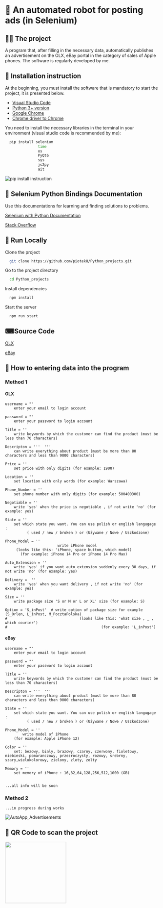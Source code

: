 
# 🐍 An automated robot for posting ads (in Selenium) 


## 👨‍💻 The project 

A program that, after filling in the necessary data, automatically publishes an advertisement on the OLX, eBay portal in the category of sales of Apple phones. The software is regularly developed by me.


## 💬 Installation instruction 
At the beginning, you must install the software that is mandatory to start the project, it is presented below.
 - [Visual Studio Code](https://code.visualstudio.com/docs/setup/windows)
 - [Python 3+ version](https://realpython.com/installing-python/#how-to-install-python-on-windows)
 - [Google Chrome](https://www.google.com/intl/pl_pl/chrome/) 
 - [Chrome driver to Chrome](https://chromedriver.chromium.org/getting-started)


You need to install the necessary libraries in the terminal in your environment (visual studio code is recommended by me):

```bash
  pip install selenium
               time
               os 
               PyQt6
               sys
               js2py
               ait
```
![pip install instruction](https://user-images.githubusercontent.com/82182989/226630656-e2937091-8d83-48ff-9c6e-094fed5b6491.jpg)


## 📜 Selenium Python Bindings Documentation

Use this documentations for learning and finding solutions to problems.

[Selenium with Python Documentation](https://selenium-python.readthedocs.io/)

[Stack Overflow](https://stackoverflow.com/)


## 🔗 Run Locally

Clone the project

```bash
  git clone https://github.com/piotek8/Python_projects.git

```

Go to the project directory

```bash
  cd Python_projects
```

Install dependencies

```bash
  npm install
```

Start the server

```bash
  npm run start
```


## ⌨Source Code

[OLX](https://github.com/piotek8/Python_projects/blob/main/Automation_Bot/OLX_automation_login.py)

[eBay](https://github.com/piotek8/Python_projects/blob/main/Automation_Bot/eBay_automation_login_py.py)


## 📁 How to entering data into the program
### Method 1
#### OLX

    username = ""
        enter your email to login account
    
    password = ""
        enter your password to login account
     
    Title = ''
        write keywords by which the customer can find the product (must be less than 70 characters)
    
    Descripton = '''  '''
        can write everything about product (must be more than 80 characters and less than 9000 characters)
   
    Price = '' 
        set price with only digits (for example: 1900)

    Location = '' 
        set location with only words (for example: Warszawa)

    Phone_Number = '' 
        set phone number with only digits (for example: 500400300)

    Negotiable = ''  
        write 'yes' when the price is negotiable , if not write 'no' (for example: yes)

    State = ''   
        set which state you want. You can use polish or english langugage : 
              ( used / new / broken ) or (Używane / Nowe / Uszkodzone)

    Phone_Model = ''                      
                            write iPhone model 
         (looks like this: 'iPhone, space buttom, which model) 
           (for example: iPhone 14 Pro or iPhone 14 Pro Max)

    Auto_Extension = ''  
        write 'yes' if you want auto extension suddenly every 30 days, if not write 'no' (for example: yes)

    Delivery =  '' 
        write 'yes' when you want delivery , if not write 'no' (for example: yes)
    
    Size = ''  
        write package size 'S or M or L or XL' size (for example: S)
    
    Option = 'S_inPost'  # write option of package size for example (S_Orlen, L_inPost, M_PocztaPolska) 
    #                                 (looks like this: 'what size , _ , which courier')
    #                                           (for example: 'L_inPost') 





#### eBay



    username = ""
        enter your email to login account
    
    password = ""
        enter your password to login account

    Title = ''
        write keywords by which the customer can find the product (must be less than 70 characters)
    
    Descripton = '''  '''
        can write everything about product (must be more than 80 characters and less than 9000 characters)
   
    State = ''   
        set which state you want. You can use polish or english langugage : 
              ( used / new / broken ) or (Używane / Nowe / Uszkodzone)

    Phone_Model = '' 
            write model of iPhone 
        (for example: Apple iPhone 12)

    Color = '' 
        set: bezowy, bialy, brazowy, czarny, czerwony, fioletowy, niebieski, pomaranczowy, przezroczysty, rozowy, srebrny, szary,wielokolorowy, zielony, zloty, zolty    
   
    Memory = '' 
        set memory of iPhone : 16,32,64,128,256,512,1000 (GB)
    
    
    ...all info will be soon
    
        

### Method 2

    ...in progress during works

![AutoApp_Advertisements](https://user-images.githubusercontent.com/82182989/226767139-61bce2be-c0e9-4775-bfa3-9a7e2cce61d2.jpg)

## 👋 QR Code to scan the project

<a href="url"><img src="https://user-images.githubusercontent.com/82182989/226750124-eecd4aab-93ad-4840-81b8-a41bda82c16e.png" align="left" height="200" width="200" ></a>





